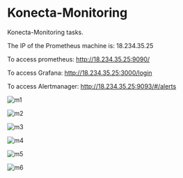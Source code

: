# Konecta-Monitoring
Konecta-Monitoring tasks.

The IP of the Prometheus machine is: 18.234.35.25

To access prometheus: http://18.234.35.25:9090/

To access Grafana: http://18.234.35.25:3000/login

To access Alertmanager: http://18.234.35.25:9093/#/alerts

![m1](https://github.com/user-attachments/assets/b2944431-1ced-4e09-ae92-6400f834a124)

![m2](https://github.com/user-attachments/assets/7375e26f-5cb5-43b2-970c-dd781a0c709f)

![m3](https://github.com/user-attachments/assets/bd0365d6-46cd-4214-b03e-e1f7e4c20402)

![m4](https://github.com/user-attachments/assets/3c92f500-7926-48df-b339-83215fd74ba4)

![m5](https://github.com/user-attachments/assets/08b4a0cf-8b8b-4d73-bda3-9cca873d6140)

![m6](https://github.com/user-attachments/assets/8d7f41ab-5b14-487d-b848-903ca1ced484)


